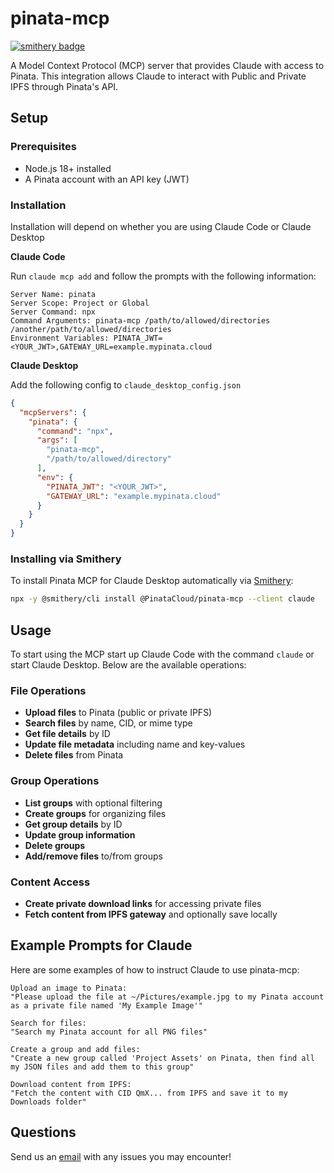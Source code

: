 # pinata-mcp
[![smithery badge](https://smithery.ai/badge/@PinataCloud/pinata-mcp)](https://smithery.ai/server/@PinataCloud/pinata-mcp)

A Model Context Protocol (MCP) server that provides Claude with access to Pinata. This integration allows Claude to interact with Public and Private IPFS through Pinata's API.

## Setup

### Prerequisites

- Node.js 18+ installed
- A Pinata account with an API key (JWT)

### Installation

Installation will depend on whether you are using Claude Code or Claude Desktop

**Claude Code**

Run `claude mcp add` and follow the prompts with the following information:

```
Server Name: pinata
Server Scope: Project or Global
Server Command: npx
Command Arguments: pinata-mcp /path/to/allowed/directories /another/path/to/allowed/directories
Environment Variables: PINATA_JWT=<YOUR_JWT>,GATEWAY_URL=example.mypinata.cloud
```

**Claude Desktop**

Add the following config to `claude_desktop_config.json`

```json
{
  "mcpServers": {
    "pinata": {
      "command": "npx",
      "args": [
        "pinata-mcp",
        "/path/to/allowed/directory"
      ],
      "env": {
        "PINATA_JWT": "<YOUR_JWT>",
        "GATEWAY_URL": "example.mypinata.cloud"
      }
    }
  }
}
```

### Installing via Smithery

To install Pinata MCP for Claude Desktop automatically via [Smithery](https://smithery.ai/server/@PinataCloud/pinata-mcp):

```bash
npx -y @smithery/cli install @PinataCloud/pinata-mcp --client claude
```

## Usage

To start using the MCP start up Claude Code with the command `claude` or start Claude Desktop. Below are the available operations:

### File Operations

- **Upload files** to Pinata (public or private IPFS)
- **Search files** by name, CID, or mime type
- **Get file details** by ID
- **Update file metadata** including name and key-values
- **Delete files** from Pinata

### Group Operations

- **List groups** with optional filtering
- **Create groups** for organizing files
- **Get group details** by ID
- **Update group information**
- **Delete groups**
- **Add/remove files** to/from groups

### Content Access

- **Create private download links** for accessing private files
- **Fetch content from IPFS gateway** and optionally save locally

## Example Prompts for Claude

Here are some examples of how to instruct Claude to use pinata-mcp:

```
Upload an image to Pinata:
"Please upload the file at ~/Pictures/example.jpg to my Pinata account as a private file named 'My Example Image'"

Search for files:
"Search my Pinata account for all PNG files"

Create a group and add files:
"Create a new group called 'Project Assets' on Pinata, then find all my JSON files and add them to this group"

Download content from IPFS:
"Fetch the content with CID QmX... from IPFS and save it to my Downloads folder"
```

## Questions

Send us an [email](mailto:steve@pinata.cloud) with any issues you may encounter!
